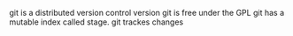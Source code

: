 git is a distributed version control version
git is free under the GPL
git has a mutable index called stage.
git trackes changes 
